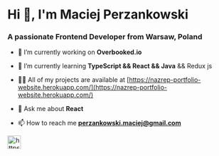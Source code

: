 <h1 >Hi 👋, I'm Maciej Perzankowski</h1>
<h3 >A passionate Frontend Developer from Warsaw, Poland</h3>

 - 🔭 I’m currently working on **Overbooked.io**

 - 🌱 I’m currently learning **TypeScript && React && Java** && Redux js

 - 👨‍💻 All of my projects are available at [https://nazrep-portfolio-website.herokuapp.com/](https://nazrep-portfolio-website.herokuapp.com/)

 - 💬 Ask me about **React**

 - 📫 How to reach me **perzankowski.maciej@gmail.com**



<a align="center" href="https://www.linkedin.com/in/maciej-perzankowski/" target="blank"><img align="center" src="https://cdn.jsdelivr.net/npm/simple-icons@3.0.1/icons/linkedin.svg" alt="https://www.linkedin.com/in/maciej-perzankowski/" height="30" width="30" /></a>



